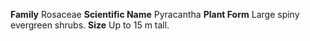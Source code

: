  **Family** Rosaceae **Scientific Name** Pyracantha **Plant Form** Large spiny evergreen shrubs. **Size** Up to 15 m tall.